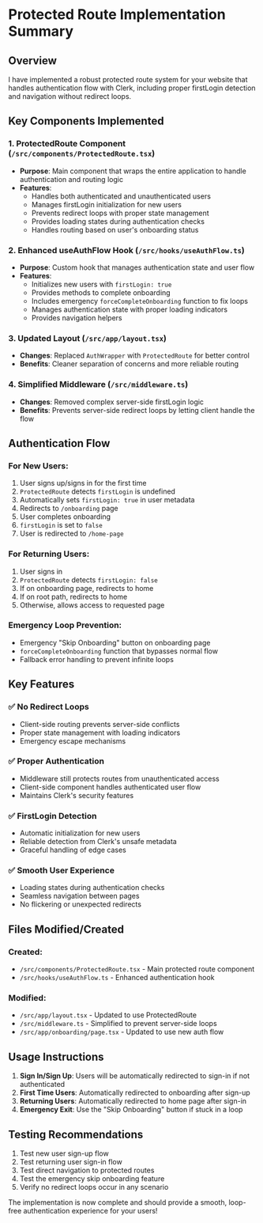 # Protected Route Implementation Summary

## Overview
I have implemented a robust protected route system for your website that handles authentication flow with Clerk, including proper firstLogin detection and navigation without redirect loops.

## Key Components Implemented

### 1. ProtectedRoute Component (`/src/components/ProtectedRoute.tsx`)
- **Purpose**: Main component that wraps the entire application to handle authentication and routing logic
- **Features**:
  - Handles both authenticated and unauthenticated users
  - Manages firstLogin initialization for new users
  - Prevents redirect loops with proper state management
  - Provides loading states during authentication checks
  - Handles routing based on user's onboarding status

### 2. Enhanced useAuthFlow Hook (`/src/hooks/useAuthFlow.ts`)
- **Purpose**: Custom hook that manages authentication state and user flow
- **Features**:
  - Initializes new users with `firstLogin: true`
  - Provides methods to complete onboarding
  - Includes emergency `forceCompleteOnboarding` function to fix loops
  - Manages authentication state with proper loading indicators
  - Provides navigation helpers

### 3. Updated Layout (`/src/app/layout.tsx`)
- **Changes**: Replaced `AuthWrapper` with `ProtectedRoute` for better control
- **Benefits**: Cleaner separation of concerns and more reliable routing

### 4. Simplified Middleware (`/src/middleware.ts`)
- **Changes**: Removed complex server-side firstLogin logic
- **Benefits**: Prevents server-side redirect loops by letting client handle the flow

## Authentication Flow

### For New Users:
1. User signs up/signs in for the first time
2. `ProtectedRoute` detects `firstLogin` is undefined
3. Automatically sets `firstLogin: true` in user metadata
4. Redirects to `/onboarding` page
5. User completes onboarding
6. `firstLogin` is set to `false`
7. User is redirected to `/home-page`

### For Returning Users:
1. User signs in
2. `ProtectedRoute` detects `firstLogin: false`
3. If on onboarding page, redirects to home
4. If on root path, redirects to home
5. Otherwise, allows access to requested page

### Emergency Loop Prevention:
- Emergency "Skip Onboarding" button on onboarding page
- `forceCompleteOnboarding` function that bypasses normal flow
- Fallback error handling to prevent infinite loops

## Key Features

### ✅ No Redirect Loops
- Client-side routing prevents server-side conflicts
- Proper state management with loading indicators
- Emergency escape mechanisms

### ✅ Proper Authentication
- Middleware still protects routes from unauthenticated access
- Client-side component handles authenticated user flow
- Maintains Clerk's security features

### ✅ FirstLogin Detection
- Automatic initialization for new users
- Reliable detection from Clerk's unsafe metadata
- Graceful handling of edge cases

### ✅ Smooth User Experience
- Loading states during authentication checks
- Seamless navigation between pages
- No flickering or unexpected redirects

## Files Modified/Created

### Created:
- `/src/components/ProtectedRoute.tsx` - Main protected route component
- `/src/hooks/useAuthFlow.ts` - Enhanced authentication hook

### Modified:
- `/src/app/layout.tsx` - Updated to use ProtectedRoute
- `/src/middleware.ts` - Simplified to prevent server-side loops
- `/src/app/onboarding/page.tsx` - Updated to use new auth flow

## Usage Instructions

1. **Sign In/Sign Up**: Users will be automatically redirected to sign-in if not authenticated
2. **First Time Users**: Automatically redirected to onboarding after sign-up
3. **Returning Users**: Automatically redirected to home page after sign-in
4. **Emergency Exit**: Use the "Skip Onboarding" button if stuck in a loop

## Testing Recommendations

1. Test new user sign-up flow
2. Test returning user sign-in flow
3. Test direct navigation to protected routes
4. Test the emergency skip onboarding feature
5. Verify no redirect loops occur in any scenario

The implementation is now complete and should provide a smooth, loop-free authentication experience for your users!

